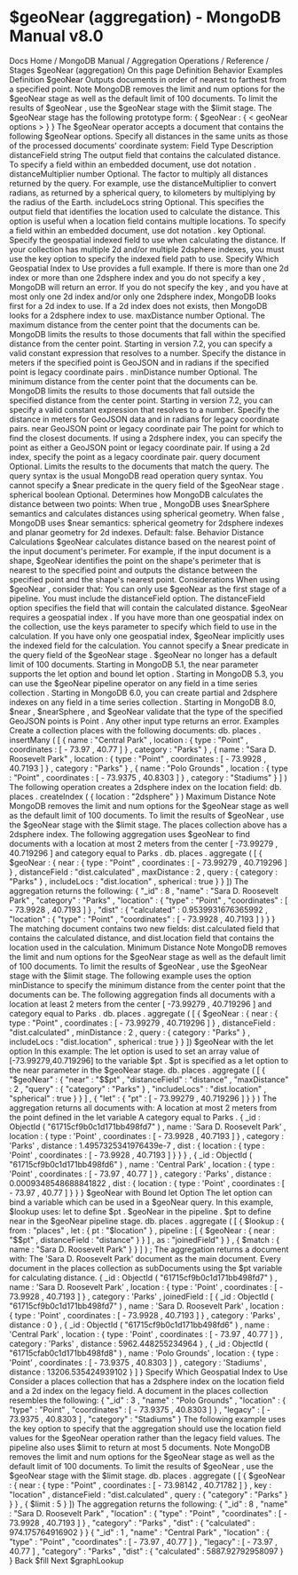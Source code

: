# $geoNear (aggregation) - MongoDB Manual v8.0


Docs Home / MongoDB Manual / Aggregation Operations / Reference / Stages $geoNear (aggregation) On this page Definition Behavior Examples Definition $geoNear Outputs documents in order of nearest to farthest from a specified
point. Note MongoDB removes the limit and num options for the $geoNear stage as well as the default limit of 100 documents.
To limit the results of $geoNear , use the $geoNear stage with the $limit stage. The $geoNear stage has the following prototype form: { $geoNear : { < geoNear options > } } The $geoNear operator accepts a document that
contains the following $geoNear options. Specify all
distances in the same units as those of the processed documents'
coordinate system: Field Type Description distanceField string The output field that contains the
calculated distance. To specify a field within an embedded document,
use dot notation . distanceMultiplier number Optional. The factor to multiply all distances returned by the query. For
example, use the distanceMultiplier to convert radians, as
returned by a spherical query, to kilometers by multiplying by the
radius of the Earth. includeLocs string Optional. This specifies the output field that identifies the location used to
calculate the distance. This option is useful when a location field
contains multiple locations. To specify a field within an
embedded document, use dot notation . key Optional. Specify the geospatial indexed field to use when calculating the
distance. If your collection has multiple 2d and/or multiple 2dsphere indexes, you must use the key option to specify the indexed
field path to use. Specify Which Geospatial Index to Use provides a full example. If there is more than one 2d index or more than one 2dsphere index and you do not specify a key , MongoDB will return an error. If you do not specify the key , and you have at most only one 2d index and/or only one 2dsphere index, MongoDB looks first
for a 2d index to use. If a 2d index does not exists, then
MongoDB looks for a 2dsphere index to use. maxDistance number Optional. The maximum distance from the center point that the documents can be. MongoDB limits the results to those documents that fall within
the specified distance from the center point. Starting in
version 7.2, you can specify a valid constant expression that resolves to
a number. Specify the distance in meters if the specified point is GeoJSON and in radians if the specified point is legacy coordinate pairs . minDistance number Optional. The minimum distance from the center point that the documents can be. MongoDB limits the results to those documents that fall outside
the specified distance from the center point. Starting in
version 7.2, you can specify a valid constant expression that resolves to
a number. Specify the distance in meters for GeoJSON data and in radians for
legacy coordinate pairs. near GeoJSON point or legacy coordinate pair The point for which to find the closest documents. If using a 2dsphere index, you can specify
the point as either a GeoJSON point or legacy coordinate pair. If using a 2d index, specify the point as a legacy
coordinate pair. query document Optional. Limits the results to the documents that match the query. The query
syntax is the usual MongoDB read operation query syntax. You cannot specify a $near predicate in the query field of
the $geoNear stage . spherical boolean Optional. Determines how MongoDB calculates the distance between two points: When true , MongoDB uses $nearSphere semantics and
calculates distances using spherical geometry. When false , MongoDB uses $near semantics:
spherical geometry for 2dsphere indexes and planar geometry for 2d indexes. Default: false. Behavior Distance Calculations $geoNear calculates distance based on the nearest point of
the input document's perimeter. For example, if the input document is a shape, $geoNear identifies the point on the shape's perimeter that is nearest to the
specified point and outputs the distance between the specified point and
the shape's nearest point. Considerations When using $geoNear , consider that: You can only use $geoNear as the first stage of a
pipeline. You must include the distanceField option. The distanceField option specifies the field that will contain
the calculated distance. $geoNear requires a geospatial index . If you have more than one geospatial index on the collection, use the keys parameter to specify which field to use in the calculation.
If you have only one geospatial index, $geoNear implicitly
uses the indexed field for the calculation. You cannot specify a $near predicate in the query field of
the $geoNear stage . $geoNear no longer has a default limit of 100 documents. Starting in MongoDB 5.1, the near parameter supports the let option and bound let option . Starting in MongoDB 5.3, you can use the $geoNear pipeline
operator on any field in a time series collection . Starting in MongoDB 6.0, you can create partial and 2dsphere indexes on
any field in a time series collection . Starting in MongoDB 8.0, $near , $nearSphere , and $geoNear validate that the type of the specified GeoJSON points is Point . Any other input
type returns an error. Examples Create a collection places with the following documents: db. places . insertMany ( [ { name : "Central Park" , location : { type : "Point" , coordinates : [ - 73.97 , 40.77 ] } , category : "Parks" } , { name : "Sara D. Roosevelt Park" , location : { type : "Point" , coordinates : [ - 73.9928 , 40.7193 ] } , category : "Parks" } , { name : "Polo Grounds" , location : { type : "Point" , coordinates : [ - 73.9375 , 40.8303 ] } , category : "Stadiums" } ] ) The following operation creates a 2dsphere index on the location field: db. places . createIndex ( { location : "2dsphere" } ) Maximum Distance Note MongoDB removes the limit and num options for the $geoNear stage as well as the default limit of 100 documents.
To limit the results of $geoNear , use the $geoNear stage with the $limit stage. The places collection above has a 2dsphere index.
The following aggregation uses $geoNear to find documents
with a location at most 2 meters from the center [ -73.99279 , 40.719296 ] and category equal to Parks . db. places . aggregate ( [ { $geoNear : { near : { type : "Point" , coordinates : [ - 73.99279 , 40.719296 ] } , distanceField : "dist.calculated" , maxDistance : 2 , query : { category : "Parks" } , includeLocs : "dist.location" , spherical : true } } ]) The aggregation returns the following: { "_id" : 8 , "name" : "Sara D. Roosevelt Park" , "category" : "Parks" , "location" : { "type" : "Point" , "coordinates" : [ - 73.9928 , 40.7193 ] } , "dist" : { "calculated" : 0.9539931676365992 , "location" : { "type" : "Point" , "coordinates" : [ - 73.9928 , 40.7193 ] } } } The matching document contains two new fields: dist.calculated field that contains the calculated distance, and dist.location field that contains the location used in the
calculation. Minimum Distance Note MongoDB removes the limit and num options for the $geoNear stage as well as the default limit of 100 documents.
To limit the results of $geoNear , use the $geoNear stage with the $limit stage. The following example uses the option minDistance to specify
the minimum distance from the center point that the documents can be.
The following aggregation finds all documents with a location at least
2 meters from the center [ -73.99279 , 40.719296 ] and category equal to Parks . db. places . aggregate ( [ { $geoNear : { near : { type : "Point" , coordinates : [ - 73.99279 , 40.719296 ] } , distanceField : "dist.calculated" , minDistance : 2 , query : { category : "Parks" } , includeLocs : "dist.location" , spherical : true } } ]) $geoNear with the let option In this example: The let option is used to set an array value of [-73.99279,40.719296] to the variable $pt . $pt is specified as a let option to the near parameter in the $geoNear stage. db. places . aggregate ( [ { "$geoNear" : { "near" : "$$pt" , "distanceField" : "distance" , "maxDistance" : 2 , "query" : { "category" : "Parks" } , "includeLocs" : "dist.location" , "spherical" : true } } ] , { "let" : { "pt" : [ - 73.99279 , 40.719296 ] } } ) The aggregation returns all documents with: A location at most 2 meters from the point defined in  the let variable A category equal to Parks . { _id : ObjectId ( "61715cf9b0c1d171bb498fd7" ) , name : 'Sara D. Roosevelt Park' , location : { type : 'Point' , coordinates : [ - 73.9928 , 40.7193 ] } , category : 'Parks' , distance : 1.4957325341976439e-7 , dist : { location : { type : 'Point' , coordinates : [ - 73.9928 , 40.7193 ] } } } , { _id : ObjectId ( "61715cf9b0c1d171bb498fd6" ) , name : 'Central Park' , location : { type : 'Point' , coordinates : [ - 73.97 , 40.77 ] } , category : 'Parks' , distance : 0.0009348548688841822 , dist : { location : { type : 'Point' , coordinates : [ - 73.97 , 40.77 ] } } } $geoNear with Bound let Option The let option can bind a variable which can be used in a
$geoNear query. In this example, $lookup uses: let to define $pt . $geoNear in the pipeline . $pt to define near in the $geoNear pipeline stage. db. places . aggregate ( [ { $lookup : { from : "places" , let : { pt : "$location" } , pipeline : [ { $geoNear : { near : "$$pt" , distanceField : "distance" } } ] , as : "joinedField" } } , { $match : { name : "Sara D. Roosevelt Park" } } ] ) ; The aggregation returns a document with: The 'Sara D. Roosevelt Park' document as the main document. Every document in the places collection as subDocuments using the $pt variable for calculating distance. { _id : ObjectId ( "61715cf9b0c1d171bb498fd7" ) , name : 'Sara D. Roosevelt Park' , location : { type : 'Point' , coordinates : [ - 73.9928 , 40.7193 ] } , category : 'Parks' , joinedField : [ { _id : ObjectId ( "61715cf9b0c1d171bb498fd7" ) , name : 'Sara D. Roosevelt Park' , location : { type : 'Point' , coordinates : [ - 73.9928 , 40.7193 ] } , category : 'Parks' , distance : 0 } , { _id : ObjectId ( "61715cf9b0c1d171bb498fd6" ) , name : 'Central Park' , location : { type : 'Point' , coordinates : [ - 73.97 , 40.77 ] } , category : 'Parks' , distance : 5962.448255234964 } , { _id : ObjectId ( "61715cfab0c1d171bb498fd8" ) , name : 'Polo Grounds' , location : { type : 'Point' , coordinates : [ - 73.9375 , 40.8303 ] } , category : 'Stadiums' , distance : 13206.535424939102 } ] } Specify Which Geospatial Index to Use Consider a places collection that has a 2dsphere index on the location field and a 2d index on the legacy field. A document in the places collection resembles the following: { "_id" : 3 , "name" : "Polo Grounds" , "location" : { "type" : "Point" , "coordinates" : [ - 73.9375 , 40.8303 ] } , "legacy" : [ - 73.9375 , 40.8303 ] , "category" : "Stadiums" } The following example uses the key option to specify that the
aggregation should use the location field values for the $geoNear operation rather than the legacy field values.
The pipeline also uses $limit to return at most 5 documents. Note MongoDB removes the limit and num options for the $geoNear stage as well as the default limit of 100 documents.
To limit the results of $geoNear , use the $geoNear stage with the $limit stage. db. places . aggregate ( [ { $geoNear : { near : { type : "Point" , coordinates : [ - 73.98142 , 40.71782 ] } , key : "location" , distanceField : "dist.calculated" , query : { "category" : "Parks" } } } , { $limit : 5 } ]) The aggregation returns the following: { "_id" : 8 , "name" : "Sara D. Roosevelt Park" , "location" : { "type" : "Point" , "coordinates" : [ - 73.9928 , 40.7193 ] } , "category" : "Parks" , "dist" : { "calculated" : 974.175764916902 } } { "_id" : 1 , "name" : "Central Park" , "location" : { "type" : "Point" , "coordinates" : [ - 73.97 , 40.77 ] } , "legacy" : [ - 73.97 , 40.77 ] , "category" : "Parks" , "dist" : { "calculated" : 5887.92792958097 } } Back $fill Next $graphLookup
